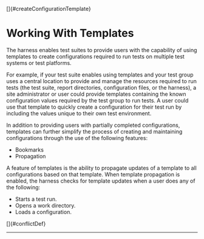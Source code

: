 
[]{#createConfigurationTemplate}

# Working With Templates

The harness enables test suites to provide users with the capability of using templates to create
configurations required to run tests on multiple test systems or test platforms.

For example, if your test suite enables using templates and your test group uses a central location
to provide and manage the resources required to run tests (the test suite, report directories,
configuration files, or the harness), a site administrator or user could provide templates
containing the known configuration values required by the test group to run tests. A user could use
that template to quickly create a configuration for their test run by including the values unique to
their own test environment.

In addition to providing users with partially completed configurations, templates can further
simplify the process of creating and maintaining configurations through the use of the following
features:

-   Bookmarks
-   Propagation

A feature of templates is the ability to propagate updates of a template to all configurations based
on that template. When template propagation is enabled, the harness checks for template updates when
a user does any of the following:

-   Starts a test run.
-   Opens a work directory.
-   Loads a configuration.

[]{#conflictDef}

----------------------------------------------------------------------------------------------------


